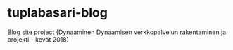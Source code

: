 # tuplabasari-blog
Blog site project (Dynaaminen Dynaamisen verkkopalvelun rakentaminen ja projekti - kevät 2018)
